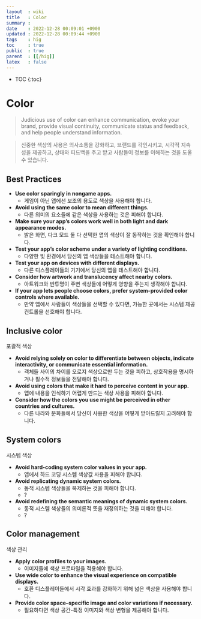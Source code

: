 ```yaml
---
layout  : wiki
title   : Color
summary : 
date    : 2022-12-28 00:09:01 +0900
updated : 2022-12-28 00:09:44 +0900
tags    : hig 
toc     : true
public  : true
parent  : [[/hig]] 
latex   : false
---
```

* TOC
{:toc}

# Color

> Judicious use of color can enhance communication, evoke your brand, provide visual continuity, communicate status and feedback, and help people understand information.

> 신중한 색상의 사용은 의사소통을 강화하고, 브랜드를 각인시키고, 시각적 지속성을 제공하고, 상태와 피드백을 주고 받고 사람들이 정보를 이해하는 것을 도울 수 있습니다.

## Best Practices

- **Use color sparingly in nongame apps.**
	- 게임이 아닌 앱에선 보조의 용도로 색상을 사용해야 합니다.
- **Avoid using the same color to mean different things.**
	- 다른 의미의 요소들에 같은 색상을 사용하는 것은 피해야 합니다.
- **Make sure your app’s colors work well in both light and dark appearance modes.**
	- 밝은 화면, 다크 모드 둘 다 선택한 앱의 색상이 잘 동작하는 것을 확인해야 합니다.
- **Test your app’s color scheme under a variety of lighting conditions.**
	- 다양한 빛 환경에서 당신의 앱 색상들을 테스트해야 합니다.
- **Test your app on devices with different displays.**
	- 다른 디스플레이들의 기기에서 당신의 앱을 테스트해야 합니다.
- **Consider how artwork and translucency affect nearby colors.**
	- 아트워크와 반투명이 주변 색상들에 어떻게 영향을 주는지 생각해야 합니다.
- **If your app lets people choose colors, prefer system-provided color controls where available.**
	- 만약 앱에서 사람들이 색상들을 선택할 수 있다면, 가능한 곳에서는 시스템 제공 컨트롤을 선호해야 합니다.

## Inclusive color
포괄적 색상

- **Avoid relying solely on color to differentiate between objects, indicate interactivity, or communicate essential information.**
	- 객체들 사이의 차이를 오로지 색상으로만 두는 것을 피하고, 상호작용을 명시하거나 필수적 정보들을 전달해야 합니다.
- **Avoid using colors that make it hard to perceive content in your app.**
	- 앱에 내용을 인식하기 어렵게 만드는 색상 사용을 피해야 합니다.
- **Consider how the colors you use might be perceived in other countries and cultures.**
	- 다른 나라와 문화들에서 당신이 사용한 색상을 어떻게 받아드릴지 고려해야 합니다.

## System colors
시스템 색상

- **Avoid hard-coding system color values in your app.**
	- 앱에서 하드 코딩 시스템 색상값 사용을 피해야 합니다.
- **Avoid replicating dynamic system colors.**
	- 동적 시스템 색상들을 복제하는 것을 피해야 합니다.
	- ?
- **Avoid redefining the semantic meanings of dynamic system colors.**
	- 동적 시스템 색상들의 의미론적 뜻을 재정의하는 것을 피해야 합니다.
	- ?

## Color management
색상 관리

- **Apply color profiles to your images.**
	- 이미지들에 색상 프로파일을 적용해야 합니다.
- **Use wide color to enhance the visual experience on compatible displays.**
	- 호환 디스플레이들에서 시각 효과를 강화하기 위해 넓은 색상을 사용해야 합니다.
- **Provide color space–specific image and color variations if necessary.**
	- 필요하다면 색상 공간-특정 이미지와 색상 변형을 제공해야 합니다.
